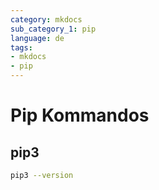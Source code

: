```yaml
---
category: mkdocs
sub_category_1: pip
language: de
tags:
- mkdocs
- pip
---
```


# Pip Kommandos

## pip3

```bash
pip3 --version
```
